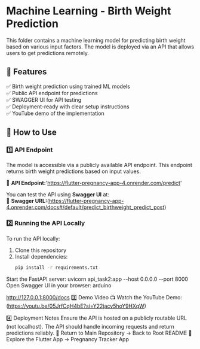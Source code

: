 # Machine Learning - Birth Weight Prediction  

This folder contains a machine learning model for predicting birth weight based on various input factors. The model is deployed via an API that allows users to get predictions remotely.  

## 📌 Features  
✅ Birth weight prediction using trained ML models  
✅ Public API endpoint for predictions  
✅ SWAGGER UI for API testing  
✅ Deployment-ready with clear setup instructions  
✅ YouTube demo of the implementation  

## 🚀 How to Use  

### **1️⃣ API Endpoint**  
The model is accessible via a publicly available API endpoint. This endpoint returns birth weight predictions based on input values.  

🔗 **API Endpoint:**'https://flutter-pregnancy-app-4.onrender.com/predict'  

You can test the API using **Swagger UI** at:  
🔗 **Swagger URL:**(https://flutter-pregnancy-app-4.onrender.com/docs#/default/predict_birthweight_predict_post) 

### **2️⃣ Running the API Locally**  
To run the API locally:  
1. Clone this repository  
2. Install dependencies:  
   ```bash
   pip install -r requirements.txt
Start the FastAPI server:
uvicorn api_task2:app --host 0.0.0.0 --port 8000
Open Swagger UI in your browser:
arduino

http://127.0.0.1:8000/docs
3️⃣ Demo Video
📺 Watch the YouTube Demo:(https://youtu.be/05JrfCqH4bE?si=Y22jacv5hoY9HXqW)

4️⃣ Deployment Notes
Ensure the API is hosted on a publicly routable URL (not localhost).
The API should handle incoming requests and return predictions reliably.
📌 Return to Main Repository → Back to Root README
📌 Explore the Flutter App → Pregnancy Tracker App

